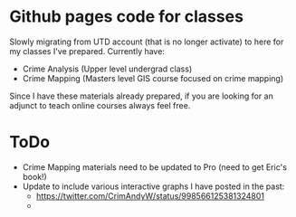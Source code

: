 # Github pages code for classes
 
Slowly migrating from UTD account (that is no longer activate) to here for my classes I've prepared. Currently have:

 - Crime Analysis (Upper level undergrad class)
 - Crime Mapping (Masters level GIS course focused on crime mapping)

Since I have these materials already prepared, if you are looking for an adjunct to teach online courses always feel free. 

# ToDo

 - Crime Mapping materials need to be updated to Pro (need to get Eric's book!)
 - Update to include various interactive graphs I have posted in the past:
   - https://twitter.com/CrimAndyW/status/998566125381324801
   - 

